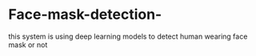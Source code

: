 # Face-mask-detection-
this system is using deep learning models to detect human wearing face mask or not
